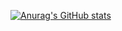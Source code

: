 [![Anurag's GitHub stats](https://github-readme-stats.vercel.app/api?username=amoreCaro)](https://github.com/anuraghazra/github-readme-stats)
